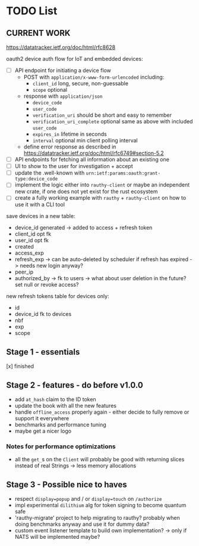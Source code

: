 # TODO List

## CURRENT WORK

https://datatracker.ietf.org/doc/html/rfc8628

oauth2 device auth flow for IoT and embedded devices:

- [ ] API endpoint for initiating a device flow
    - POST with `application/x-www-form-urlencoded` including:
        - `client_id` long, secure, non-guessable
        - `scope` optional
    - response with `application/json`
        - `device_code`
        - `user_code`
        - `verification_uri` should be short and easy to remember
        - `verification_uri_complete` optional same as above with included `user_code`
        - `expires_in` lifetime in seconds
        - `interval` optional min client polling interval
    - define error response as described in https://datatracker.ietf.org/doc/html/rfc6749#section-5.2
- [ ] API endpoints for fetching all information about an existing one
- [ ] UI to show to the user for investigation + accept
- [ ] update the .well-known with `urn:ietf:params:oauth:grant-type:device_code`
- [ ] implement the logic either into `rauthy-client` or maybe an independent new crate, if one does not
  yet exist for the rust ecosystem
- [ ] create a fully working example with `rauthy` + `rauthy-client` on how to use it with a CLI tool

save devices in a new table:

- device_id generated -> added to access + refresh token
- client_id opt fk
- user_id opt fk
- created
- access_exp
- refresh_exp -> can be auto-deleted by scheduler if refresh has expired -> needs new login anyway?
- peer_ip
- authorized_by -> fk to users -> what about user deletion in the future? set null or revoke access?

new refresh tokens table for devices only:

- id
- device_id fk to devices
- nbf
- exp
- scope

## Stage 1 - essentials

[x] finished

## Stage 2 - features - do before v1.0.0

- add `at_hash` claim to the ID token
- update the book with all the new features
- handle `offline_access` properly again - either decide to fully remove or support it everywhere
- benchmarks and performance tuning
- maybe get a nicer logo

### Notes for performance optimizations

- all the `get_`s on the `Client` will probably be good with returning slices instead of real Strings
  -> less memory allocations

## Stage 3 - Possible nice to haves

- respect `display=popup` and / or `display=touch` on `/authorize`
- impl experimental `dilithium` alg for token signing to become quantum safe
- 'rauthy-migrate' project to help migrating to rauthy? probably when doing benchmarks anyway and use it
  for dummy data?
- custom event listener template to build own implementation? -> only if NATS will be implemented maybe?
